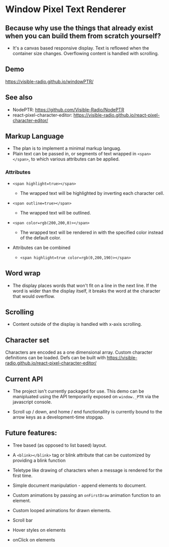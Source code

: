 # Window Pixel Text Renderer

## Because why use the things that already exist when you can build them from scratch yourself?

- It's a canvas based responsive display. Text is reflowed when the container size changes. Overflowing content is handled with scrolling.

## Demo

https://visible-radio.github.io/windowPTR/

## See also

- NodePTR:
  https://github.com/Visible-Radio/NodePTR
- react-pixel-character-editor:
  https://visible-radio.github.io/react-pixel-character-editor/

## Markup Language

- The plan is to implement a minimal markup languag.
- Plain text can be passed in, or segments of text wrapped in `<span></span>`, to which various attributes can be applied.

### Attributes

- `<span highlight=true></span>`

  - The wrapped text will be highlighted by inverting each character cell.

- `<span outline=true></span>`

  - The wrapped text will be outlined.

- `<span color=rgb(200,200,0)></span>`

  - The wrapped text will be rendered in with the specified color instead of the default color.

- Attributes can be combined
  - `<span highlight=true color=rgb(0,200,190)></span>`

## Word wrap

- The display places words that won't fit on a line in the next line. If the word is wider than the display itself, it breaks the word at the character that would overflow.

## Scrolling

- Content outside of the display is handled with x-axis scrolling.

## Character set

Characters are encoded as a one dimensional array. Custom character definitions can be loaded.
Defs can be built with https://visible-radio.github.io/react-pixel-character-editor/

## Current API

- The project isn't currently packaged for use. This demo can be manipluated using the API temporarily exposed on `window._PTR` via the javascript console.

- Scroll up / down, and home / end functionallity is currently bound to the arrow keys as a development-time stopgap.

## Future features:

- Tree based (as opposed to list based) layout.

- A `<blink></blink>` tag or blink attribute that can be customized by providing a blink function

- Teletype like drawing of characters when a message is rendered for the first time.

- Simple document manipulation - append elements to document.

- Custom animations by passing an `onFirstDraw` animation function to an element.

- Custom looped animations for drawn elements.

- Scroll bar

- Hover styles on elements

- onClick on elements
